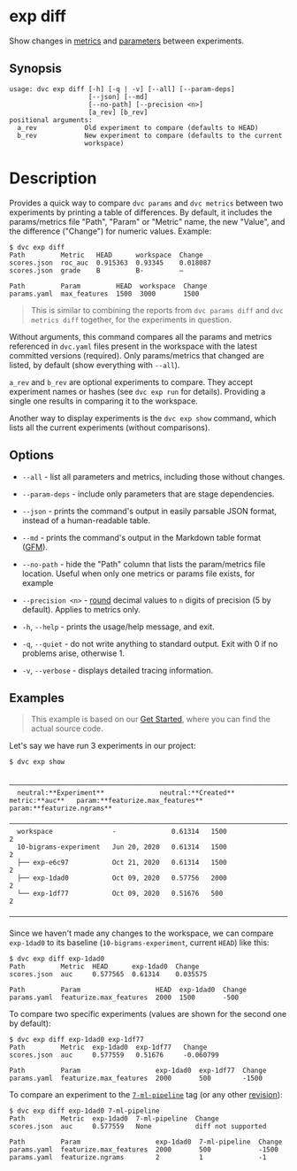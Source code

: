 # exp diff

Show changes in [metrics](/doc/command-reference/metrics) and
[parameters](/doc/command-reference/params) between experiments.

## Synopsis

```usage
usage: dvc exp diff [-h] [-q | -v] [--all] [--param-deps]
                    [--json] [--md]
                    [--no-path] [--precision <n>]
                    [a_rev] [b_rev]
positional arguments:
  a_rev            Old experiment to compare (defaults to HEAD)
  b_rev            New experiment to compare (defaults to the current
                   workspace)
```

# Description

Provides a quick way to compare `dvc params` and `dvc metrics` between two
experiments by printing a table of differences. By default, it includes the
params/metrics file "Path", "Param" or "Metric" name, the new "Value", and the
difference ("Change") for numeric values. Example:

```dvc
$ dvc exp diff
Path         Metric   HEAD      workspace  Change
scores.json  roc_auc  0.915363  0.93345    0.018087
scores.json  grade    B         B-         —

Path         Param         HEAD  workspace  Change
params.yaml  max_features  1500  3000       1500
```

> This is similar to combining the reports from `dvc params diff` and
> `dvc metrics diff` together, for the experiments in question.

Without arguments, this command compares all the params and metrics referenced
in `dvc.yaml` files present in the <abbr>workspace</abbr> with the latest
committed versions (required). Only params/metrics that changed are listed, by
default (show everything with `--all`).

`a_rev` and `b_rev` are optional experiments to compare. They accept experiment
names or hashes (see `dvc exp run` for details). Providing a single one results
in comparing it to the workspace.

Another way to display experiments is the `dvc exp show` command, which lists
all the current experiments (without comparisons).

## Options

- `--all` - list all parameters and metrics, including those without changes.

- `--param-deps` - include only parameters that are stage dependencies.

- `--json` - prints the command's output in easily parsable JSON format, instead
  of a human-readable table.

- `--md` - prints the command's output in the Markdown table format
  ([GFM](https://github.github.com/gfm/#tables-extension-)).

- `--no-path` - hide the "Path" column that lists the param/metrics file
  location. Useful when only one metrics or params file exists, for example

- `--precision <n>` -
  [round](https://docs.python.org/3/library/functions.html#round) decimal values
  to `n` digits of precision (5 by default). Applies to metrics only.
- `-h`, `--help` - prints the usage/help message, and exit.

- `-q`, `--quiet` - do not write anything to standard output. Exit with 0 if no
  problems arise, otherwise 1.

- `-v`, `--verbose` - displays detailed tracing information.

## Examples

> This example is based on our [Get Started](/doc/start/experiments), where you
> can find the actual source code.

Let's say we have run 3 experiments in our project:

```dvc
$ dvc exp show
```

```dvctable
 ────────────────────────────────────────────────────────────────────────────────────────────
  neutral:**Experiment**              neutral:**Created**            metric:**auc**   param:**featurize.max_features**   param:**featurize.ngrams**
 ────────────────────────────────────────────────────────────────────────────────────────────
  workspace               -              0.61314   1500                     2
  10-bigrams-experiment   Jun 20, 2020   0.61314   1500                     2
  ├── exp-e6c97           Oct 21, 2020   0.61314   1500                     2
  ├── exp-1dad0           Oct 09, 2020   0.57756   2000                     2
  └── exp-1df77           Oct 09, 2020   0.51676   500                      2
 ────────────────────────────────────────────────────────────────────────────────────────────
```

Since we haven't made any changes to the workspace, we can compare `exp-1dad0`
to its baseline (`10-bigrams-experiment`, current `HEAD`) like this:

```dvc
$ dvc exp diff exp-1dad0
Path         Metric  HEAD      exp-1dad0  Change
scores.json  auc     0.577565  0.61314    0.035575

Path         Param                   HEAD  exp-1dad0  Change
params.yaml  featurize.max_features  2000  1500       -500
```

To compare two specific experiments (values are shown for the second one by
default):

```dvc
$ dvc exp diff exp-1dad0 exp-1df77
Path         Metric  exp-1dad0  exp-1df77   Change
scores.json  auc     0.577559   0.51676     -0.060799

Path         Param                   exp-1dad0  exp-1df77  Change
params.yaml  featurize.max_features  2000       500        -1500
```

To compare an experiment to the
[`7-ml-pipeline`](https://github.com/iterative/example-get-started/releases/tag/7-ml-pipeline)
tag (or any other [revision](https://git-scm.com/docs/revisions)):

```dvc
$ dvc exp diff exp-1dad0 7-ml-pipeline
Path         Metric  exp-1dad0  7-ml-pipeline  Change
scores.json  auc     0.577559   None           diff not supported

Path         Param                   exp-1dad0  7-ml-pipeline  Change
params.yaml  featurize.max_features  2000       500            -1500
params.yaml  featurize.ngrams        2          1              -1
```
